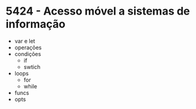 # 5424 - Acesso móvel a sistemas de informação

* var e let
* operações
* condições
  * if
  * swtich
* loops
  * for
  * while
* funcs
* opts
